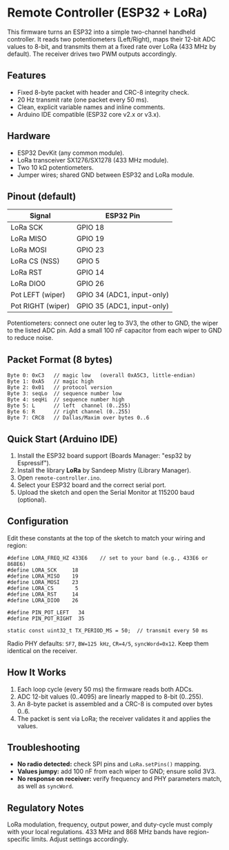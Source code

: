 # Remote Controller (ESP32 + LoRa)

This firmware turns an ESP32 into a simple two-channel handheld controller. It reads two potentiometers (Left/Right), maps their 12-bit ADC values to 8-bit, and transmits them at a fixed rate over LoRa (433 MHz by default). The receiver drives two PWM outputs accordingly.

## Features

*   Fixed 8-byte packet with header and CRC-8 integrity check.
*   20 Hz transmit rate (one packet every 50 ms).
*   Clean, explicit variable names and inline comments.
*   Arduino IDE compatible (ESP32 core v2.x or v3.x).

## Hardware

*   ESP32 DevKit (any common module).
*   LoRa transceiver SX1276/SX1278 (433 MHz module).
*   Two 10 kΩ potentiometers.
*   Jumper wires; shared GND between ESP32 and LoRa module.

## Pinout (default)

| Signal | ESP32 Pin |
| --- | --- |
| LoRa SCK | GPIO 18 |
| LoRa MISO | GPIO 19 |
| LoRa MOSI | GPIO 23 |
| LoRa CS (NSS) | GPIO 5 |
| LoRa RST | GPIO 14 |
| LoRa DIO0 | GPIO 26 |
| Pot LEFT (wiper) | GPIO 34 (ADC1, input-only) |
| Pot RIGHT (wiper) | GPIO 35 (ADC1, input-only) |

Potentiometers: connect one outer leg to 3V3, the other to GND, the wiper to the listed ADC pin. Add a small 100 nF capacitor from each wiper to GND to reduce noise.

## Packet Format (8 bytes)

```
Byte 0: 0xC3   // magic low   (overall 0xA5C3, little-endian)
Byte 1: 0xA5   // magic high
Byte 2: 0x01   // protocol version
Byte 3: seqLo  // sequence number low
Byte 4: seqHi  // sequence number high
Byte 5: L      // left  channel (0..255)
Byte 6: R      // right channel (0..255)
Byte 7: CRC8   // Dallas/Maxim over bytes 0..6
```

## Quick Start (Arduino IDE)

1.  Install the ESP32 board support (Boards Manager: "esp32 by Espressif").
2.  Install the library **LoRa** by Sandeep Mistry (Library Manager).
3.  Open `remote-controller.ino`.
4.  Select your ESP32 board and the correct serial port.
5.  Upload the sketch and open the Serial Monitor at 115200 baud (optional).

## Configuration

Edit these constants at the top of the sketch to match your wiring and region:

```
#define LORA_FREQ_HZ 433E6    // set to your band (e.g., 433E6 or 868E6)
#define LORA_SCK     18
#define LORA_MISO    19
#define LORA_MOSI    23
#define LORA_CS       5
#define LORA_RST     14
#define LORA_DIO0    26

#define PIN_POT_LEFT   34
#define PIN_POT_RIGHT  35

static const uint32_t TX_PERIOD_MS = 50;  // transmit every 50 ms
```

Radio PHY defaults: `SF7`, `BW=125 kHz`, `CR=4/5`, `syncWord=0x12`. Keep them identical on the receiver.

## How It Works

1.  Each loop cycle (every 50 ms) the firmware reads both ADCs.
2.  ADC 12-bit values (0..4095) are linearly mapped to 8-bit (0..255).
3.  An 8-byte packet is assembled and a CRC-8 is computed over bytes 0..6.
4.  The packet is sent via LoRa; the receiver validates it and applies the values.

## Troubleshooting

*   **No radio detected:** check SPI pins and `LoRa.setPins()` mapping.
*   **Values jumpy:** add 100 nF from each wiper to GND; ensure solid 3V3.
*   **No response on receiver:** verify frequency and PHY parameters match, as well as `syncWord`.

## Regulatory Notes

LoRa modulation, frequency, output power, and duty-cycle must comply with your local regulations. 433 MHz and 868 MHz bands have region-specific limits. Adjust settings accordingly.
